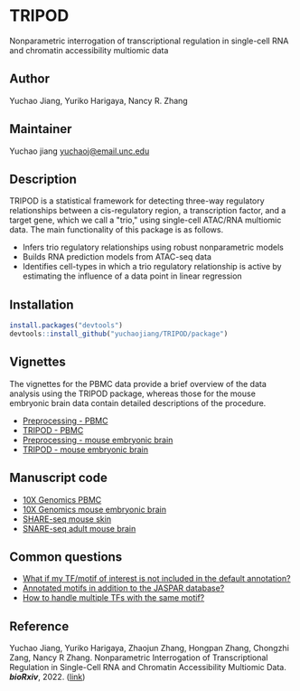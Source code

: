 # TRIPOD
Nonparametric interrogation of transcriptional regulation in single-cell RNA and chromatin accessibility multiomic data

## Author
Yuchao Jiang, Yuriko Harigaya, Nancy R. Zhang

## Maintainer
Yuchao jiang <yuchaoj@email.unc.edu>

## Description
TRIPOD is a statistical framework for detecting three-way regulatory relationships between a cis-regulatory region, a transcription factor, and a target gene, which we call a "trio,"
using single-cell ATAC/RNA multiomic data. The main functionality of this package is as follows.

* Infers trio regulatory relationships using robust nonparametric models
* Builds RNA prediction models from ATAC-seq data
* Identifies cell-types in which a trio regulatory relationship is active by estimating the influence of a data point in linear regression

## Installation
```r
install.packages("devtools")
devtools::install_github("yuchaojiang/TRIPOD/package")
```

## Vignettes

The vignettes for the PBMC data provide a brief overview of the data analysis
using the TRIPOD package, whereas those for the mouse embryonic brain data
contain detailed descriptions of the procedure.

* [Preprocessing - PBMC](http://htmlpreview.github.io/?https://github.com/yuchaojiang/TRIPOD/blob/main/vignettes/preprocessing_pbmc.html)
* [TRIPOD - PBMC](http://htmlpreview.github.io/?https://github.com/yuchaojiang/TRIPOD/blob/main/vignettes/TRIPOD_pbmc.html)
* [Preprocessing - mouse embryonic brain](http://htmlpreview.github.io/?https://github.com/yuchaojiang/TRIPOD/blob/main/vignettes/preprocessing_e18.html)
* [TRIPOD - mouse embryonic brain](http://htmlpreview.github.io/?https://github.com/yuchaojiang/TRIPOD/blob/main/vignettes/TRIPOD_e18.html)

##  Manuscript code

* [10X Genomics PBMC](https://github.com/yuchaojiang/TRIPOD/tree/main/scripts/10x_pbmc/)
* [10X Genomics mouse embryonic brain](https://github.com/yuchaojiang/TRIPOD/tree/main/scripts/10x_e18/)
* [SHARE-seq mouse skin](https://github.com/yuchaojiang/TRIPOD/tree/main/scripts/share_seq_skin/)
* [SNARE-seq adult mouse brain](https://github.com/yuchaojiang/TRIPOD/tree/main/scripts/snare_seq_mbrain/)


##  Common questions

* [What if my TF/motif of interest is not included in the default annotation?](https://github.com/yuchaojiang/TRIPOD/blob/main/instruction/custom.md)
* [Annotated motifs in addition to the JASPAR database?](https://github.com/yuchaojiang/TRIPOD/blob/main/instruction/database.md)
* [How to handle multiple TFs with the same motif?](https://github.com/yuchaojiang/TRIPOD/blob/main/instruction/multiple.md)

## Reference
Yuchao Jiang, Yuriko Harigaya, Zhaojun Zhang, Hongpan Zhang, Chongzhi Zang, Nancy R Zhang. Nonparametric Interrogation of Transcriptional Regulation in Single-Cell RNA and Chromatin Accessibility Multiomic Data. ***bioRxiv***, 2022. ([link](https://www.biorxiv.org/content/10.1101/2021.09.22.461437v2))
